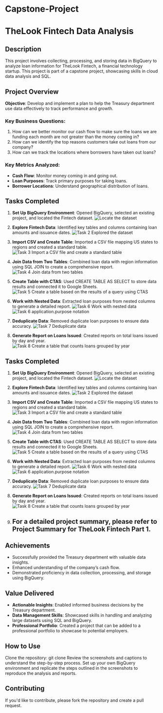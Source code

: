 # Capstone-Project

# TheLook Fintech Data Analysis

## Description
This project involves collecting, processing, and storing data in BigQuery to analyze loan information for TheLook Fintech, a financial technology startup. This project is part of a capstone project, showcasing skills in cloud data analysis and SQL.

## Project Overview
**Objective**: Develop and implement a plan to help the Treasury department use data effectively to track performance and growth.

### Key Business Questions:
1. How can we better monitor our cash flow to make sure the loans we are funding each month are not greater than the money coming in?
2. How can we identify the top reasons customers take out loans from our company?
3. How can we track the locations where borrowers have taken out loans?

### Key Metrics Analyzed:
- **Cash Flow**: Monitor money coming in and going out.
- **Loan Purposes**: Track primary purposes for taking loans.
- **Borrower Locations**: Understand geographical distribution of loans.

## Tasks Completed

1. **Set Up BigQuery Environment**: Opened BigQuery, selected an existing project, and located the Fintech dataset.
   ![Locate the dataset](screenshots/Capstone%20Project%20part%201.Locate%20the%20dataset.jpg)

2. **Explore Fintech Data**: Identified key tables and columns containing loan amounts and issuance dates.
   ![Task 2 Explored the dataset](screenshots/Capstone%20Project%20part%201.Task%202%20Explored%20the%20dataset.jpg)

3. **Import CSV and Create Table**: Imported a CSV file mapping US states to regions and created a standard table.
   ![Task 3 Import a CSV file and create a standard table](screenshots/Capstone%20Project%20part%201.Task%203%20Import%20a%20CSV%20file%20and%20create%20a%20standard%20table.jpg)

4. **Join Data from Two Tables**: Combined loan data with region information using SQL JOIN to create a comprehensive report.
   ![Task 4 Join data from two tables](screenshots/Capstone%20Project%20part%201.Task%204%20Join%20data%20from%20two%20tables.jpg)

5. **Create Table with CTAS**: Used CREATE TABLE AS SELECT to store data results and connected it to Google Sheets.
   ![Task 5 Create a table based on the results of a query using CTAS](screenshots/Capstone%20Project%20part%201.Task%205.%20Create%20a%20table%20based%20on%20the%20results%20of%20a%20query%20using%20CTAS.jpg)

6. **Work with Nested Data**: Extracted loan purposes from nested columns to generate a detailed report.
   ![Task 6 Work with nested data](screenshots/Capstone%20Project%20part%201.Task%206%20Work%20with%20nested%20data.jpg)
   ![Task 6 application.purpose notation](screenshots/Capstone%20Project%20part%201.Task%206%20application.purpose%20notation.jpg)

7. **Deduplicate Data**: Removed duplicate loan purposes to ensure data accuracy.
   ![Task 7 Deduplicate data](screenshots/Capstone%20Project%20part%201.Task%207.%20Deduplicate%20data.jpg)

8. **Generate Report on Loans Issued**: Created reports on total loans issued by day and year.
   ![Task 8 Create a table that counts loans grouped by year](screenshots/Capstone%20Project%20part%201.Task%208%20Create%20a%20table%20that%20counts%20loans%20grouped%20by%20year.jpg)
## Tasks Completed

1. **Set Up BigQuery Environment**: Opened BigQuery, selected an existing project, and located the Fintech dataset.
   ![Locate the dataset](screenshots/Capstone%20Project%20part%201.Locate%20the%20dataset.jpg)

2. **Explore Fintech Data**: Identified key tables and columns containing loan amounts and issuance dates.
   ![Task 2 Explored the dataset](screenshots/Capstone%20Project%20part%201.Task%202%20Explored%20the%20dataset.jpg)

3. **Import CSV and Create Table**: Imported a CSV file mapping US states to regions and created a standard table.
   ![Task 3 Import a CSV file and create a standard table](screenshots/Capstone%20Project%20part%201.Task%203%20Import%20a%20CSV%20file%20and%20create%20a%20standard%20table.jpg)

4. **Join Data from Two Tables**: Combined loan data with region information using SQL JOIN to create a comprehensive report.
   ![Task 4 Join data from two tables](screenshots/Capstone%20Project%20part%201.Task%204%20Join%20data%20from%20two%20tables.jpg)

5. **Create Table with CTAS**: Used CREATE TABLE AS SELECT to store data results and connected it to Google Sheets.
   ![Task 5 Create a table based on the results of a query using CTAS](screenshots/Capstone%20Project%20part%201.Task%205.%20Create%20a%20table%20based%20on%20the%20results%20of%20a%20query%20using%20CTAS.jpg)

6. **Work with Nested Data**: Extracted loan purposes from nested columns to generate a detailed report.
   ![Task 6 Work with nested data](screenshots/Capstone%20Project%20part%201.Task%206%20Work%20with%20nested%20data.jpg)
   ![Task 6 application.purpose notation](screenshots/Capstone%20Project%20part%201.Task%206%20application.purpose%20notation.jpg)

7. **Deduplicate Data**: Removed duplicate loan purposes to ensure data accuracy.
   ![Task 7 Deduplicate data](screenshots/Capstone%20Project%20part%201.Task%207.%20Deduplicate%20data.jpg)

8. **Generate Report on Loans Issued**: Created reports on total loans issued by day and year.
   ![Task 8 Create a table that counts loans grouped by year](screenshots/Capstone%20Project%20part%201.Task%208%20Create%20a%20table%20that%20counts%20loans%20grouped%20by%20year.jpg)

9. ## For a detailed project summary, please refer to Project Summary for TheLook Fintech Part 1.

## Achievements
- Successfully provided the Treasury department with valuable data insights.
- Enhanced understanding of the company’s cash flow.
- Demonstrated proficiency in data collection, processing, and storage using BigQuery.

## Value Delivered
- **Actionable Insights**: Enabled informed business decisions by the Treasury department.
- **Data Management Skills**: Showcased skills in handling and analyzing large datasets using SQL and BigQuery.
- **Professional Portfolio**: Created a project that can be added to a professional portfolio to showcase to potential employers.

## How to Use
Clone the repository: git clone <repository-url>
Review the screenshots and captions to understand the step-by-step process.
Set up your own BigQuery environment and replicate the steps outlined in the screenshots to reproduce the analysis and reports.

## Contributing
If you'd like to contribute, please fork the repository and create a pull request.
